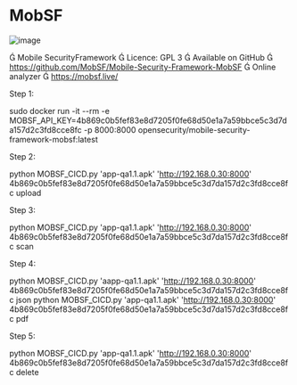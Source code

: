 # MobSF
![image](https://user-images.githubusercontent.com/129164792/232051017-ffdef1be-9387-47ed-9268-73f1c37800f5.png)

 Mobile SecurityFramework
 Licence: GPL 3
 Available on GitHub
 https://github.com/MobSF/Mobile-Security-Framework-MobSF
 Online analyzer
 https://mobsf.live/

Step 1:

sudo docker run -it --rm -e MOBSF_API_KEY=4b869c0b5fef83e8d7205f0fe68d50e1a7a59bbce5c3d7da157d2c3fd8cce8fc -p 8000:8000 opensecurity/mobile-security-framework-mobsf:latest

Step 2:

python MOBSF_CICD.py 'app-qa1.1.apk' 'http://192.168.0.30:8000' 4b869c0b5fef83e8d7205f0fe68d50e1a7a59bbce5c3d7da157d2c3fd8cce8fc upload

Step 3:

python MOBSF_CICD.py 'app-qa1.1.apk' 'http://192.168.0.30:8000' 4b869c0b5fef83e8d7205f0fe68d50e1a7a59bbce5c3d7da157d2c3fd8cce8fc scan

Step 4:

python MOBSF_CICD.py 'aapp-qa1.1.apk' 'http://192.168.0.30:8000' 4b869c0b5fef83e8d7205f0fe68d50e1a7a59bbce5c3d7da157d2c3fd8cce8fc json
python MOBSF_CICD.py 'app-qa1.1.apk' 'http://192.168.0.30:8000' 4b869c0b5fef83e8d7205f0fe68d50e1a7a59bbce5c3d7da157d2c3fd8cce8fc pdf

Step 5:

python MOBSF_CICD.py 'app-qa1.1.apk' 'http://192.168.0.30:8000' 4b869c0b5fef83e8d7205f0fe68d50e1a7a59bbce5c3d7da157d2c3fd8cce8fc delete 
